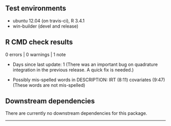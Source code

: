 ## Test environments
* ubuntu 12.04 (on travis-ci), R 3.4.1
* win-builder (devel and release)

## R CMD check results

0 errors | 0 warnings | 1 note

* Days since last update: 1
(There was an important bug on quadrature integration in the previous release. A quick fix is needed.)

* Possibly mis-spelled words in DESCRIPTION: IRT (8:11) covariates (9:47)
(These words are not mis-spelled)

## Downstream dependencies

There are currently no downstream dependencies for this package.

---
